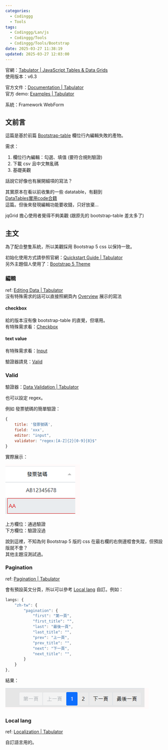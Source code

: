 ```yaml
---
categories:
  - Codinggg
  - Tools
tags:
  - Codinggg/Lan/js
  - Codinggg/Tools
  - Codinggg/Tools/Bootstrap
date: 2025-03-27 11:38:19
updated: 2025-03-27 12:03:00
---
```

官網：[Tabulator | JavaScript Tables & Data Grids](https://tabulator.info/)  
使用版本：v6.3

官方文件：[Documentation | Tabulator](https://tabulator.info/docs/6.3)  
官方 demo: [Examples | Tabulator](https://tabulator.info/examples/6.3)

系統：Framework WebForm

<!-- more -->

## 文前言

這篇是基於前篇 [Bootstrap-table](Bootstrap-table.md) 欄位行內編輯失敗的產物。

需求：  
1. 欄位行內編輯：勾選、填值 (要符合規則驗證)
2. 下載 csv 且中文無亂碼
3. 基礎美觀

話說它好像也有展開細項的寫法？

其實原本在看以前收集的一些 datatable，有翻到  
[DataTables實用code合籍](https://yoziming.github.io/post/220825-datatables/#datatables%e5%b0%8f%e6%8a%80%e5%b7%a7)  
這篇。但後來發現編輯功能要收錢，只好放棄...

jqGrid 擔心使用者覺得不夠美觀 (跟原先的 bootstrap-table 差太多了)

## 主文

為了配合整隻系統，所以美觀採用 Bootstrap 5 css 以保持一致。

初始化使用方式請參照官網：[Quickstart Guide | Tabulator](https://tabulator.info/docs/6.3/quickstart)  
另外主題個人使用了：[Bootstrap 5 Theme](https://tabulator.info/docs/6.3/theme#framework-boot5)
### 編輯

ref: [Editing Data | Tabulator](https://tabulator.info/docs/6.3/edit)  
沒有特殊需求的話可以直接照網頁內 [Overview](https://tabulator.info/docs/6.3/edit#overview) 展示的寫法 
#### checkbox

給的版本沒有像 bootstrap-table 的直覺，但堪用。  
有特殊需求看：[Checkbox](https://tabulator.info/docs/6.3/edit#editor-checkbox)

#### text value

有特殊需求看：[Input](https://tabulator.info/docs/6.3/edit#editor-input)

驗證器請見：[Valid](#Valid)

### Valid

驗證器：[Data Validation | Tabulator](https://tabulator.info/docs/6.3/validate)  

也可以設定 regex。  

例如 發票號碼的簡單驗證：

```js
{
    title: '發票號碼',
    field: 'xxx',
    editor: "input",
    validator: "regex:[A-Z]{2}[0-9]{8}$"
}
```

實際展示：

![](../../../../assets/images/Tabulator%20+%20Bootstrap%205%20css_valid.png)

上方欄位：通過驗證  
下方欄位：驗證沒過

說到這裡，不知為何 Bootstrap 5 版的 css 在最右欄的右側邊框會失蹤，但預設版就不會？  
其他主題沒測試過。


### Pagination

ref: [Pagination | Tabulator](https://tabulator.info/docs/6.3/page)

會有預設英文分頁，所以可以參考 [Local lang](#Local%20lang) 自訂。例如：

```js
langs: {
    "zh-tw": {
        "pagination": {
            "first": "第一頁",
            "first_title": "",
            "last": "最後一頁",
            "last_title": "",
            "prev": "上一頁",
            "prev_title": "",
            "next": "下一頁",
            "next_title": "",
        }
    }
},
```

結果：  

![](../../../../assets/images/Tabulator%20+%20Bootstrap%205%20css_pagina%20lang.png)

### Local lang

ref: [Localization | Tabulator](https://tabulator.info/docs/6.3/localize)

自訂語言用的。